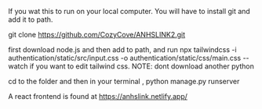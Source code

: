 If you wat this to run on your local computer. You will have to install git and add it to path.

git clone https://github.com/CozyCove/ANHSLINK2.git

first download node.js and then add to path, and run npx tailwindcss -i authentication/static/src/input.css -o authentication/static/css/main.css --watch
if you want to edit tailwind css. NOTE: dont download another python 

cd to the folder and then in your terminal ,
python manage.py runserver <ipconfig>

A react frontend is found at https://anhslink.netlify.app/
